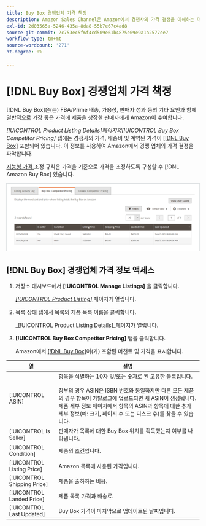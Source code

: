 ```yaml
---
title: Buy Box 경쟁업체 가격 책정
description: Amazon Sales Channel은 Amazon에서 경쟁사의 가격 결정을 이해하는 데 도움이 되는 [!UICONTROL Buy Box Competitor Pricing] 탭을 제공합니다.
exl-id: 2d03565a-5246-435a-8da8-55b7e67c4ad8
source-git-commit: 2c753ec5f6f4cd509e61b4875e09e9a1a2577ee7
workflow-type: tm+mt
source-wordcount: '271'
ht-degree: 0%

---
```


# [!DNL Buy Box] 경쟁업체 가격 책정

[!DNL Buy Box]은(는) FBA/Prime 배송, 가용성, 판매자 성과 등의 기타 요인과 함께 일반적으로 가장 좋은 가격에 제품을 상장한 판매자에게 Amazon이 수여합니다.

_[!UICONTROL Product Listing Details]_페이지의_[!UICONTROL Buy Box Competitor Pricing]_ 탭에는 경쟁사의 가격, 배송비 및 계약된 가격이 [[!DNL Buy Box]](./buy-box-competitor-pricing.md) 포함되어 있습니다. 이 정보를 사용하여 Amazon에서 경쟁 업체의 가격 결정을 파악합니다.

[지능형 가격 ](./intelligent-repricing-rules.md) 조정 규칙은 가격을 기준으로 가격을 조정하도록 구성할 수  [!DNL Amazon Buy Box] 있습니다.

![Buy Box 경쟁업체 가격 세부 정보](assets/amazon-listing-details-buy-box.png)

## [!DNL Buy Box] 경쟁업체 가격 정보 액세스

1. 저장소 대시보드에서 **[!UICONTROL Manage Listings]** 을 클릭합니다.

   [_[!UICONTROL Product Listing]_](./managing-product-listings.md) 페이지가 열립니다.

1. 목록 상태 탭에서 목록의 제품 목록 이름을 클릭합니다.

   _[!UICONTROL Product Listing Details]_페이지가 열립니다.

1. **[!UICONTROL Buy Box Competitor Pricing]** 탭을 클릭합니다.

   Amazon에서 [[!DNL Buy Box]](./buy-box-competitor-pricing.md)이(가) 포함된 머천트 및 가격을 표시합니다.

| 열 | 설명 |
|--- |--- |
| [!UICONTROL ASIN] | 항목을 식별하는 10자 및/또는 숫자로 된 고유한 블록입니다.<br><br>장부의 경우 ASIN은 ISBN 번호와 동일하지만 다른 모든 제품의 경우 항목이 카탈로그에 업로드되면 새 ASIN이 생성됩니다. 제품 세부 정보 페이지에서 항목의 ASIN과 항목에 대한 추가 세부 정보(예: 크기, 페이지 수 또는 디스크 수)를 찾을 수 있습니다. |
| [!UICONTROL Is Seller] | 판매자가 목록에 대한 Buy Box 위치를 획득했는지 여부를 나타냅니다. |
| [!UICONTROL Condition] | 제품의 [조건](./product-listing-condition.md)입니다. |
| [!UICONTROL Listing Price] | Amazon 목록에 사용된 가격입니다. |
| [!UICONTROL Shipping Price] | 제품을 출하하는 비용. |
| [!UICONTROL Landed Price] | 제품 목록 가격과 배송료. |
| [!UICONTROL Last Updated] | Buy Box 가격이 마지막으로 업데이트된 날짜입니다. |
